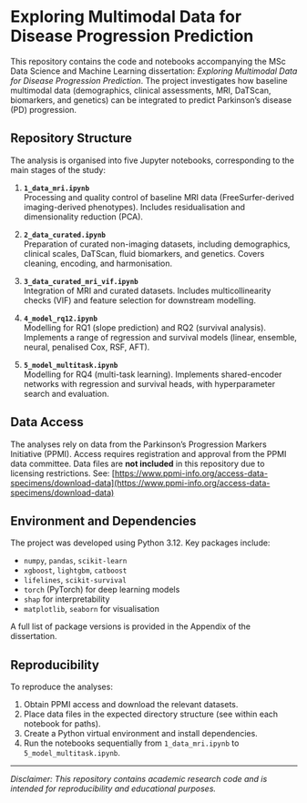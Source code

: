 # Exploring Multimodal Data for Disease Progression Prediction

This repository contains the code and notebooks accompanying the MSc Data Science and Machine Learning dissertation: *Exploring Multimodal Data for Disease Progression Prediction*. The project investigates how baseline multimodal data (demographics, clinical assessments, MRI, DaTScan, biomarkers, and genetics) can be integrated to predict Parkinson’s disease (PD) progression.

## Repository Structure

The analysis is organised into five Jupyter notebooks, corresponding to the main stages of the study:

1. **`1_data_mri.ipynb`**  
   Processing and quality control of baseline MRI data (FreeSurfer-derived imaging-derived phenotypes). Includes residualisation and dimensionality reduction (PCA).

2. **`2_data_curated.ipynb`**  
   Preparation of curated non-imaging datasets, including demographics, clinical scales, DaTScan, fluid biomarkers, and genetics. Covers cleaning, encoding, and harmonisation.

3. **`3_data_curated_mri_vif.ipynb`**  
   Integration of MRI and curated datasets. Includes multicollinearity checks (VIF) and feature selection for downstream modelling.

4. **`4_model_rq12.ipynb`**  
   Modelling for RQ1 (slope prediction) and RQ2 (survival analysis). Implements a range of regression and survival models (linear, ensemble, neural, penalised Cox, RSF, AFT).

5. **`5_model_multitask.ipynb`**  
   Modelling for RQ4 (multi-task learning). Implements shared-encoder networks with regression and survival heads, with hyperparameter search and evaluation.

## Data Access

The analyses rely on data from the Parkinson’s Progression Markers Initiative (PPMI). Access requires registration and approval from the PPMI data committee. Data files are **not included** in this repository due to licensing restrictions. See: [https://www.ppmi-info.org/access-data-specimens/download-data](https://www.ppmi-info.org/access-data-specimens/download-data)

## Environment and Dependencies

The project was developed using Python 3.12. Key packages include:

- `numpy`, `pandas`, `scikit-learn`
- `xgboost`, `lightgbm`, `catboost`
- `lifelines`, `scikit-survival`
- `torch` (PyTorch) for deep learning models
- `shap` for interpretability
- `matplotlib`, `seaborn` for visualisation

A full list of package versions is provided in the Appendix of the dissertation.

## Reproducibility

To reproduce the analyses:

1. Obtain PPMI access and download the relevant datasets.  
2. Place data files in the expected directory structure (see within each notebook for paths).  
3. Create a Python virtual environment and install dependencies.  
4. Run the notebooks sequentially from `1_data_mri.ipynb` to `5_model_multitask.ipynb`.

---

*Disclaimer: This repository contains academic research code and is intended for reproducibility and educational purposes.*
